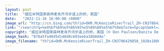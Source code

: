 ```yaml
---
layout: post
title:  "威拉米特国家森林麦肯齐河步道上的桥，美国"
date:   "2022-11-16 16:00:00 +0800"
image_url: "http://cn.bing.com/th?id=OHR.McKenzieRiverTrail_ZH-CN3786429850_1920x1080.jpg&rf=LaDigue_1920x1080.jpg&pid=hp"
link: "/search?q=%e4%bf%84%e5%8b%92%e5%86%88%e5%b7%9e&form=hpcapt&mkt=zh-cn"
copyright: "威拉米特国家森林麦肯齐河步道上的桥，美国 (© Don Paulson/Danita Delimont)"
image_hash: "078a5fa40d5d148d0c693eeba38b0d4e"
image_filename: "th?id=OHR.McKenzieRiverTrail_ZH-CN3786429850_1920x1080.jpg&rf=LaDigue_1920x1080.jpg&pid=hp"
---
```

